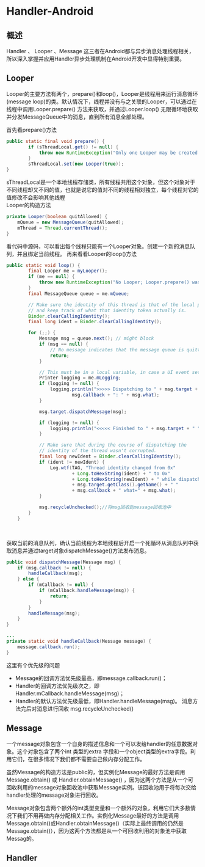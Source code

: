 # Handler-Android
## 概述
Handler 、 Looper 、Message 这三者在Android都与异步消息处理线程相关，所以深入掌握并应用Handler异步处理机制在Android开发中显得特别重要。

## Looper
Looper的主要方法有两个，prepare()和loop()，Looper是线程用来运行消息循环(message loop)的类。默认情况下，线程并没有与之关联的Looper，可以通过在线程中调用Looper.prepare() 方法来获取，并通过Looper.loop() 无限循环地获取并分发MessageQueue中的消息，直到所有消息全部处理。<br>

首先看prepare()方法

```Java
public static final void prepare() {  
        if (sThreadLocal.get() != null) {  
            throw new RuntimeException("Only one Looper may be created per thread");  
        }  
        sThreadLocal.set(new Looper(true));  
}  
```

sThreadLocal是一个本地线程存储类，所有线程共用这个对象，但这个对象对于不同线程却又不同的值，也就是说它的值对不同的线程相对独立，每个线程对它的值修改不会影响其他线程<br>
Looper的构造方法

```Java
private Looper(boolean quitAllowed) {
    mQueue = new MessageQueue(quitAllowed);
    mThread = Thread.currentThread();
}
```

看代码中源码，可以看出每个线程只能有一个Looper对象。创建一个新的消息队列，并且绑定当前线程。
再来看看Looper的loop()方法

```Java
public static void loop() {
        final Looper me = myLooper();
        if (me == null) {
            throw new RuntimeException("No Looper; Looper.prepare() wasn't called on this thread.");
        }
        final MessageQueue queue = me.mQueue;

        // Make sure the identity of this thread is that of the local process,
        // and keep track of what that identity token actually is.
        Binder.clearCallingIdentity();
        final long ident = Binder.clearCallingIdentity();

        for (;;) {
            Message msg = queue.next(); // might block
            if (msg == null) {
                // No message indicates that the message queue is quitting.
                return;
            }

            // This must be in a local variable, in case a UI event sets the logger
            Printer logging = me.mLogging;
            if (logging != null) {
                logging.println(">>>>> Dispatching to " + msg.target + " " +
                        msg.callback + ": " + msg.what);
            }

            msg.target.dispatchMessage(msg);

            if (logging != null) {
                logging.println("<<<<< Finished to " + msg.target + " " + msg.callback);
            }

            // Make sure that during the course of dispatching the
            // identity of the thread wasn't corrupted.
            final long newIdent = Binder.clearCallingIdentity();
            if (ident != newIdent) {
                Log.wtf(TAG, "Thread identity changed from 0x"
                        + Long.toHexString(ident) + " to 0x"
                        + Long.toHexString(newIdent) + " while dispatching to "
                        + msg.target.getClass().getName() + " "
                        + msg.callback + " what=" + msg.what);
            }

            msg.recycleUnchecked();//将msg回收到message回收池中
        }
    }
```
<br>

获取当前的消息队列，确认当前线程为本地线程后开启一个死循环从消息队列中获取消息并通过target对象dispatchMessage()方法发布消息。<br>

```Java
public void dispatchMessage(Message msg) {
    if (msg.callback != null) {
        handleCallback(msg);
    } else {
        if (mCallback != null) {
            if (mCallback.handleMessage(msg)) {
                return;
            }
        }
        handleMessage(msg);
    }
}

...
private static void handleCallback(Message message) {
    message.callback.run();
}
```

这里有个优先级的问题
* Message的回调方法优先级最高，即message.callback.run()；
* Handler的回调方法优先级次之，即Handler.mCallback.handleMessage(msg)；
* Handler的默认方法优先级最低，即Handler.handleMessage(msg)。
消息方法完后对消息进行回收 msg.recycleUnchecked()

## Message
一个message对象包含一个自身的描述信息和一个可以发给handler的任意数据对象。这个对象包含了两个int 类型的extra 字段和一个object类型的extra字段。利用它们，在很多情况下我们都不需要自己做内存分配工作。 <br>

虽然Message的构造方法是public的，但实例化Message的最好方法是调用Message.obtain() 或 Handler.obtainMessage() ，因为这两个方法是从一个可回收利用的message对象回收池中获取Message实例。该回收池用于将每次交给handler处理的message对象进行回收。 <br>

Message对象包含两个额外的int类型变量和一个额外的对象，利用它们大多数情况下我们不用再做内存分配相关工作。实例化Message最好的方法是调用Message.obtain()或Handler.obtainMessage()（实际上最终调用的仍然是Message.obtain()），因为这两个方法都是从一个可回收利用的对象池中获取Messag的。<br>

## Handler



